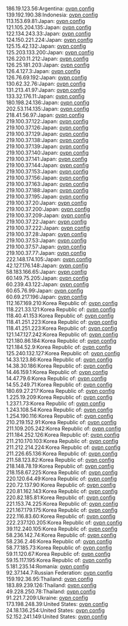 186.19.123.56:Argentina: [ovpn config](vpn/186_19_123_56.ovpn)  
139.192.190.38:Indonesia: [ovpn config](vpn/139_192_190_38.ovpn)  
113.153.69.81:Japan: [ovpn config](vpn/113_153_69_81.ovpn)  
121.105.204.135:Japan: [ovpn config](vpn/121_105_204_135.ovpn)  
122.134.243.33:Japan: [ovpn config](vpn/122_134_243_33.ovpn)  
124.150.221.224:Japan: [ovpn config](vpn/124_150_221_224.ovpn)  
125.15.42.132:Japan: [ovpn config](vpn/125_15_42_132.ovpn)  
125.203.133.200:Japan: [ovpn config](vpn/125_203_133_200.ovpn)  
126.220.11.212:Japan: [ovpn config](vpn/126_220_11_212.ovpn)  
126.25.181.203:Japan: [ovpn config](vpn/126_25_181_203.ovpn)  
126.4.127.3:Japan: [ovpn config](vpn/126_4_127_3.ovpn)  
126.76.69.192:Japan: [ovpn config](vpn/126_76_69_192.ovpn)  
130.62.32.76:Japan: [ovpn config](vpn/130_62_32_76.ovpn)  
131.213.41.97:Japan: [ovpn config](vpn/131_213_41_97.ovpn)  
133.32.176.11:Japan: [ovpn config](vpn/133_32_176_11.ovpn)  
180.198.24.136:Japan: [ovpn config](vpn/180_198_24_136.ovpn)  
202.53.114.135:Japan: [ovpn config](vpn/202_53_114_135.ovpn)  
218.41.56.97:Japan: [ovpn config](vpn/218_41_56_97.ovpn)  
219.100.37.122:Japan: [ovpn config](vpn/219_100_37_122.ovpn)  
219.100.37.126:Japan: [ovpn config](vpn/219_100_37_126.ovpn)  
219.100.37.129:Japan: [ovpn config](vpn/219_100_37_129.ovpn)  
219.100.37.138:Japan: [ovpn config](vpn/219_100_37_138.ovpn)  
219.100.37.139:Japan: [ovpn config](vpn/219_100_37_139.ovpn)  
219.100.37.140:Japan: [ovpn config](vpn/219_100_37_140.ovpn)  
219.100.37.141:Japan: [ovpn config](vpn/219_100_37_141.ovpn)  
219.100.37.144:Japan: [ovpn config](vpn/219_100_37_144.ovpn)  
219.100.37.153:Japan: [ovpn config](vpn/219_100_37_153.ovpn)  
219.100.37.156:Japan: [ovpn config](vpn/219_100_37_156.ovpn)  
219.100.37.163:Japan: [ovpn config](vpn/219_100_37_163.ovpn)  
219.100.37.188:Japan: [ovpn config](vpn/219_100_37_188.ovpn)  
219.100.37.195:Japan: [ovpn config](vpn/219_100_37_195.ovpn)  
219.100.37.20:Japan: [ovpn config](vpn/219_100_37_20.ovpn)  
219.100.37.200:Japan: [ovpn config](vpn/219_100_37_200.ovpn)  
219.100.37.209:Japan: [ovpn config](vpn/219_100_37_209.ovpn)  
219.100.37.22:Japan: [ovpn config](vpn/219_100_37_22.ovpn)  
219.100.37.222:Japan: [ovpn config](vpn/219_100_37_222.ovpn)  
219.100.37.28:Japan: [ovpn config](vpn/219_100_37_28.ovpn)  
219.100.37.53:Japan: [ovpn config](vpn/219_100_37_53.ovpn)  
219.100.37.57:Japan: [ovpn config](vpn/219_100_37_57.ovpn)  
219.100.37.77:Japan: [ovpn config](vpn/219_100_37_77.ovpn)  
222.148.174.105:Japan: [ovpn config](vpn/222_148_174_105.ovpn)  
42.127.176.148:Japan: [ovpn config](vpn/42_127_176_148.ovpn)  
58.183.166.65:Japan: [ovpn config](vpn/58_183_166_65.ovpn)  
60.149.75.205:Japan: [ovpn config](vpn/60_149_75_205.ovpn)  
60.239.43.122:Japan: [ovpn config](vpn/60_239_43_122.ovpn)  
60.65.76.99:Japan: [ovpn config](vpn/60_65_76_99.ovpn)  
60.69.217.196:Japan: [ovpn config](vpn/60_69_217_196.ovpn)  
112.167.169.210:Korea Republic of: [ovpn config](vpn/112_167_169_210.ovpn)  
118.221.33.121:Korea Republic of: [ovpn config](vpn/118_221_33_121.ovpn)  
118.40.41.153:Korea Republic of: [ovpn config](vpn/118_40_41_153.ovpn)  
118.41.251.223:Korea Republic of: [ovpn config](vpn/118_41_251_223.ovpn)  
118.41.251.223:Korea Republic of: [ovpn config](vpn/118_41_251_223.ovpn)  
121.147.127.242:Korea Republic of: [ovpn config](vpn/121_147_127_242.ovpn)  
121.180.86.184:Korea Republic of: [ovpn config](vpn/121_180_86_184.ovpn)  
121.184.52.9:Korea Republic of: [ovpn config](vpn/121_184_52_9.ovpn)  
125.240.132.127:Korea Republic of: [ovpn config](vpn/125_240_132_127.ovpn)  
14.33.123.86:Korea Republic of: [ovpn config](vpn/14_33_123_86.ovpn)  
14.38.30.186:Korea Republic of: [ovpn config](vpn/14_38_30_186.ovpn)  
14.46.159.1:Korea Republic of: [ovpn config](vpn/14_46_159_1.ovpn)  
14.47.79.6:Korea Republic of: [ovpn config](vpn/14_47_79_6.ovpn)  
14.55.249.71:Korea Republic of: [ovpn config](vpn/14_55_249_71.ovpn)  
180.69.27.217:Korea Republic of: [ovpn config](vpn/180_69_27_217.ovpn)  
1.225.19.209:Korea Republic of: [ovpn config](vpn/1_225_19_209.ovpn)  
1.237.1.73:Korea Republic of: [ovpn config](vpn/1_237_1_73.ovpn)  
1.243.108.54:Korea Republic of: [ovpn config](vpn/1_243_108_54.ovpn)  
1.254.190.116:Korea Republic of: [ovpn config](vpn/1_254_190_116.ovpn)  
210.219.152.91:Korea Republic of: [ovpn config](vpn/210_219_152_91.ovpn)  
211.109.205.242:Korea Republic of: [ovpn config](vpn/211_109_205_242.ovpn)  
211.184.252.126:Korea Republic of: [ovpn config](vpn/211_184_252_126.ovpn)  
211.210.170.103:Korea Republic of: [ovpn config](vpn/211_210_170_103.ovpn)  
211.212.214.224:Korea Republic of: [ovpn config](vpn/211_212_214_224.ovpn)  
211.226.65.136:Korea Republic of: [ovpn config](vpn/211_226_65_136.ovpn)  
211.58.123.82:Korea Republic of: [ovpn config](vpn/211_58_123_82.ovpn)  
218.148.78.19:Korea Republic of: [ovpn config](vpn/218_148_78_19.ovpn)  
218.158.67.225:Korea Republic of: [ovpn config](vpn/218_158_67_225.ovpn)  
220.120.64.49:Korea Republic of: [ovpn config](vpn/220_120_64_49.ovpn)  
220.72.137.90:Korea Republic of: [ovpn config](vpn/220_72_137_90.ovpn)  
220.81.162.143:Korea Republic of: [ovpn config](vpn/220_81_162_143.ovpn)  
220.82.185.81:Korea Republic of: [ovpn config](vpn/220_82_185_81.ovpn)  
221.153.74.225:Korea Republic of: [ovpn config](vpn/221_153_74_225.ovpn)  
221.167.179.175:Korea Republic of: [ovpn config](vpn/221_167_179_175.ovpn)  
222.116.83.60:Korea Republic of: [ovpn config](vpn/222_116_83_60.ovpn)  
222.237.120.205:Korea Republic of: [ovpn config](vpn/222_237_120_205.ovpn)  
39.112.240.105:Korea Republic of: [ovpn config](vpn/39_112_240_105.ovpn)  
58.236.142.74:Korea Republic of: [ovpn config](vpn/58_236_142_74.ovpn)  
58.236.2.46:Korea Republic of: [ovpn config](vpn/58_236_2_46.ovpn)  
58.77.185.73:Korea Republic of: [ovpn config](vpn/58_77_185_73.ovpn)  
59.11.120.67:Korea Republic of: [ovpn config](vpn/59_11_120_67.ovpn)  
59.15.117.195:Korea Republic of: [ovpn config](vpn/59_15_117_195.ovpn)  
5.181.235.14:Romania: [ovpn config](vpn/5_181_235_14.ovpn)  
92.37.144.7:Russian Federation: [ovpn config](vpn/92_37_144_7.ovpn)  
159.192.36.95:Thailand: [ovpn config](vpn/159_192_36_95.ovpn)  
183.89.239.126:Thailand: [ovpn config](vpn/183_89_239_126.ovpn)  
49.228.250.78:Thailand: [ovpn config](vpn/49_228_250_78.ovpn)  
91.221.7.209:Ukraine: [ovpn config](vpn/91_221_7_209.ovpn)  
173.198.248.39:United States: [ovpn config](vpn/173_198_248_39.ovpn)  
24.18.136.254:United States: [ovpn config](vpn/24_18_136_254.ovpn)  
52.152.241.149:United States: [ovpn config](vpn/52_152_241_149.ovpn)  
